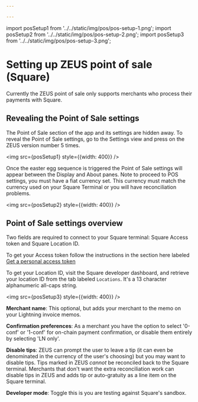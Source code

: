 ```yaml
---

---
```


import posSetup1 from '../../static/img/pos/pos-setup-1.png';
import posSetup2 from '../../static/img/pos/pos-setup-2.png';
import posSetup3 from '../../static/img/pos/pos-setup-3.png';

# Setting up ZEUS point of sale (Square)

Currently the ZEUS point of sale only supports merchants who process their payments with Square.

## Revealing the Point of Sale settings

The Point of Sale section of the app and its settings are hidden away. To reveal the Point of Sale settings, go to the Settings view and press on the ZEUS version number 5 times.

<img src={posSetup1} style={{width: 400}} />

Once the easter egg sequence is triggered the Point of Sale settings will appear between the Display and About panes. Note to proceed to POS settings, you must have a fiat currency set. This currency must match the currency used on your Square Terminal or you will have reconciliation problems.

<img src={posSetup2} style={{width: 400}} />

## Point of Sale settings overview

Two fields are required to connect to your Square terminal: Square Access token and Square Location ID.

To get your Access token follow the instructions in the section here labeled [Get a personal access token](https://developer.squareup.com/docs/build-basics/access-tokens#get-a-personal-access-token)

To get your Location ID, visit the Square developer dashboard, and retrieve your location ID from the tab labeled `Locations`. It's a 13 character alphanumeric all-caps string.

<img src={posSetup3} style={{width: 400}} />

**Merchant name**: This optional, but adds your merchant to the memo on your Lightning invoice memos.

**Confirmation preferences**: As a merchant you have the option to select '0-conf' or '1-conf' for on-chain payment confirmation, or disable them entirely by selecting 'LN only'.

**Disable tips**: ZEUS can prompt the user to leave a tip (it can even be denominated in the currency of the user's choosing) but you may want to disable tips. Tips marked in ZEUS *cannot* be reconciled back to the Square terminal. Merchants that don't want the extra reconciliation work can disable tips in ZEUS and adds tip or auto-gratuity as a line item on the Square terminal.

**Developer mode**: Toggle this is you are testing against Square's sandbox.